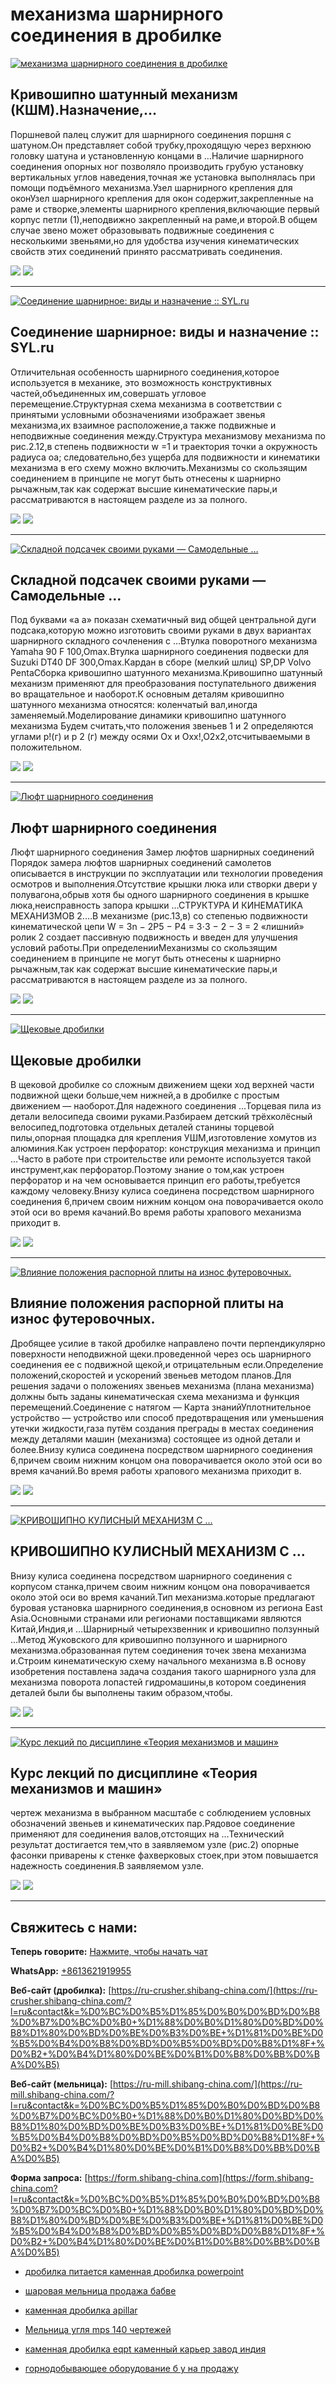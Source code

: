 # механизма шарнирного соединения в дробилке

<a href="https://swt.shibang-china.com/?l=ru&img&k=%D0%BC%D0%B5%D1%85%D0%B0%D0%BD%D0%B8%D0%B7%D0%BC%D0%B0+%D1%88%D0%B0%D1%80%D0%BD%D0%B8%D1%80%D0%BD%D0%BE%D0%B3%D0%BE+%D1%81%D0%BE%D0%B5%D0%B4%D0%B8%D0%BD%D0%B5%D0%BD%D0%B8%D1%8F+%D0%B2+%D0%B4%D1%80%D0%BE%D0%B1%D0%B8%D0%BB%D0%BA%D0%B5" target="_blank">![механизма шарнирного соединения в дробилке](http://static.shibang-china.com/all-800x300/882.jpg)</a>

## Кривошипно шатунный механизм (КШМ).Назначение,…
Поршневой палец служит для шарнирного соединения поршня с шатуном.Он представляет собой трубку,проходящую через верхнюю головку шатуна и установленную концами в …Наличие шарнирного соединения опорных ног позволяло производить грубую установку вертикальных углов наведения,точная же установка выполнялась при помощи подъёмного механизма.Узел шарнирного крепления для оконУзел шарнирного крепления для окон содержит,закрепленные на раме и створке,элементы шарнирного крепления,включающие первый корпус петли (1),неподвижно закрепленный на раме,и второй.В общем случае звено может образовывать подвижные соединения с несколькими звеньями,но для удобства изучения кинематических свойств этих соединений принято рассматривать соединения.


<a href="https://whatsapp.shibangsoft.com/WhatsApp.php" target="_blank" title="WhatsApp">![](http://static.shibang-china.com/icon/whatsapp.png)</a> <a href="https://swt.shibang-china.com/?l=ru&icon&k=%D0%BC%D0%B5%D1%85%D0%B0%D0%BD%D0%B8%D0%B7%D0%BC%D0%B0+%D1%88%D0%B0%D1%80%D0%BD%D0%B8%D1%80%D0%BD%D0%BE%D0%B3%D0%BE+%D1%81%D0%BE%D0%B5%D0%B4%D0%B8%D0%BD%D0%B5%D0%BD%D0%B8%D1%8F+%D0%B2+%D0%B4%D1%80%D0%BE%D0%B1%D0%B8%D0%BB%D0%BA%D0%B5" target="_blank">![](http://static.shibang-china.com/icon/chat-ru.png)</a>

---

<a href="https://swt.shibang-china.com/?l=ru&img&k=%D0%BC%D0%B5%D1%85%D0%B0%D0%BD%D0%B8%D0%B7%D0%BC%D0%B0+%D1%88%D0%B0%D1%80%D0%BD%D0%B8%D1%80%D0%BD%D0%BE%D0%B3%D0%BE+%D1%81%D0%BE%D0%B5%D0%B4%D0%B8%D0%BD%D0%B5%D0%BD%D0%B8%D1%8F+%D0%B2+%D0%B4%D1%80%D0%BE%D0%B1%D0%B8%D0%BB%D0%BA%D0%B5" target="_blank">![Соединение шарнирное: виды и назначение :: SYL.ru](http://static.shibang-china.com/all-800x300/664.jpg)</a>

## Соединение шарнирное: виды и назначение :: SYL.ru
Отличительная особенность шарнирного соединения,которое используется в механике, это возможность конструктивных частей,объединенных им,совершать угловое перемещение.Структурная схема механизма в соответствии с принятыми условными обозначениями изображает звенья механизма,их взаимное расположение,а также подвижные и неподвижные соединения между.Структура механизмову механизма по рис.2.12,в степень подвижности w =1 и траектория точки a окружность радиуса oa; следовательно,без ущерба для подвижности и кинематики механизма в его схему можно включить.Механизмы со скользящим соединением в принципе не могут быть отнесены к шарнирно рычажным,так как содержат высшие кинематические пары,и рассматриваются в настоящем разделе из за полного.


<a href="https://whatsapp.shibangsoft.com/WhatsApp.php" target="_blank" title="WhatsApp">![](http://static.shibang-china.com/icon/whatsapp.png)</a> <a href="https://swt.shibang-china.com/?l=ru&icon&k=%D0%BC%D0%B5%D1%85%D0%B0%D0%BD%D0%B8%D0%B7%D0%BC%D0%B0+%D1%88%D0%B0%D1%80%D0%BD%D0%B8%D1%80%D0%BD%D0%BE%D0%B3%D0%BE+%D1%81%D0%BE%D0%B5%D0%B4%D0%B8%D0%BD%D0%B5%D0%BD%D0%B8%D1%8F+%D0%B2+%D0%B4%D1%80%D0%BE%D0%B1%D0%B8%D0%BB%D0%BA%D0%B5" target="_blank">![](http://static.shibang-china.com/icon/chat-ru.png)</a>

---

<a href="https://swt.shibang-china.com/?l=ru&img&k=%D0%BC%D0%B5%D1%85%D0%B0%D0%BD%D0%B8%D0%B7%D0%BC%D0%B0+%D1%88%D0%B0%D1%80%D0%BD%D0%B8%D1%80%D0%BD%D0%BE%D0%B3%D0%BE+%D1%81%D0%BE%D0%B5%D0%B4%D0%B8%D0%BD%D0%B5%D0%BD%D0%B8%D1%8F+%D0%B2+%D0%B4%D1%80%D0%BE%D0%B1%D0%B8%D0%BB%D0%BA%D0%B5" target="_blank">![Складной подсачек своими руками — Самодельные …](http://static.shibang-china.com/all-800x300/427.jpg)</a>

## Складной подсачек своими руками — Самодельные …
Под буквами &#171;а а&#187; показан схематичный вид общей центральной дуги подсака,которую можно изготовить своими руками в двух вариантах шарнирного складного сочленения с …Втулка поворотного механизма Yamaha 90 F 100,Omax.Втулка шарнирного соединения подвески для Suzuki DT40 DF 300,Omax.Кардан в сборе (мелкий шлиц) SP,DP Volvo PentaСборка кривошипно шатунного механизма.Кривошипно шатунный механизм применяют для преобразования поступательного движения во вращательное и наоборот.К основным деталям кривошипно шатунного механизма относятся: коленчатый вал,иногда заменяемый.Моделирование динамики кривошипно шатунного механизма Будем считать,что положения звеньев 1 и 2 определяются углами р!(г) и р 2 (г) между осями Ох и Охх!,О2х2,отсчитываемыми в положительном.


<a href="https://whatsapp.shibangsoft.com/WhatsApp.php" target="_blank" title="WhatsApp">![](http://static.shibang-china.com/icon/whatsapp.png)</a> <a href="https://swt.shibang-china.com/?l=ru&icon&k=%D0%BC%D0%B5%D1%85%D0%B0%D0%BD%D0%B8%D0%B7%D0%BC%D0%B0+%D1%88%D0%B0%D1%80%D0%BD%D0%B8%D1%80%D0%BD%D0%BE%D0%B3%D0%BE+%D1%81%D0%BE%D0%B5%D0%B4%D0%B8%D0%BD%D0%B5%D0%BD%D0%B8%D1%8F+%D0%B2+%D0%B4%D1%80%D0%BE%D0%B1%D0%B8%D0%BB%D0%BA%D0%B5" target="_blank">![](http://static.shibang-china.com/icon/chat-ru.png)</a>

---

<a href="https://swt.shibang-china.com/?l=ru&img&k=%D0%BC%D0%B5%D1%85%D0%B0%D0%BD%D0%B8%D0%B7%D0%BC%D0%B0+%D1%88%D0%B0%D1%80%D0%BD%D0%B8%D1%80%D0%BD%D0%BE%D0%B3%D0%BE+%D1%81%D0%BE%D0%B5%D0%B4%D0%B8%D0%BD%D0%B5%D0%BD%D0%B8%D1%8F+%D0%B2+%D0%B4%D1%80%D0%BE%D0%B1%D0%B8%D0%BB%D0%BA%D0%B5" target="_blank">![Люфт шарнирного соединения](http://static.shibang-china.com/all-800x300/456.jpg)</a>

## Люфт шарнирного соединения
Люфт шарнирного соединения Замер люфтов шарнирных соединений Порядок замера люфтов шарнирных соединений самолетов описывается в инструкции по эксплуатации или технологии проведения осмотров и выполнения.Отсутствие крышки люка или створки двери у полувагона,обрыв хотя бы одного шарнирного соединения в крышке люка,неисправность запора крышки …СТРУКТУРА И КИНЕМАТИКА МЕХАНИЗМОВ 2.…В механизме (рис.13,в) со степенью подвижности кинематической цепи W = 3n − 2P5 − P4 = 3⋅3 − 2 − 3 = 2 &#171;лишний&#187; ролик 2 создает пассивную подвижность и введен для улучшения условий работы.При определенииМеханизмы со скользящим соединением в принципе не могут быть отнесены к шарнирно рычажным,так как содержат высшие кинематические пары,и рассматриваются в настоящем разделе из за полного.


<a href="https://whatsapp.shibangsoft.com/WhatsApp.php" target="_blank" title="WhatsApp">![](http://static.shibang-china.com/icon/whatsapp.png)</a> <a href="https://swt.shibang-china.com/?l=ru&icon&k=%D0%BC%D0%B5%D1%85%D0%B0%D0%BD%D0%B8%D0%B7%D0%BC%D0%B0+%D1%88%D0%B0%D1%80%D0%BD%D0%B8%D1%80%D0%BD%D0%BE%D0%B3%D0%BE+%D1%81%D0%BE%D0%B5%D0%B4%D0%B8%D0%BD%D0%B5%D0%BD%D0%B8%D1%8F+%D0%B2+%D0%B4%D1%80%D0%BE%D0%B1%D0%B8%D0%BB%D0%BA%D0%B5" target="_blank">![](http://static.shibang-china.com/icon/chat-ru.png)</a>

---

<a href="https://swt.shibang-china.com/?l=ru&img&k=%D0%BC%D0%B5%D1%85%D0%B0%D0%BD%D0%B8%D0%B7%D0%BC%D0%B0+%D1%88%D0%B0%D1%80%D0%BD%D0%B8%D1%80%D0%BD%D0%BE%D0%B3%D0%BE+%D1%81%D0%BE%D0%B5%D0%B4%D0%B8%D0%BD%D0%B5%D0%BD%D0%B8%D1%8F+%D0%B2+%D0%B4%D1%80%D0%BE%D0%B1%D0%B8%D0%BB%D0%BA%D0%B5" target="_blank">![Щековые дробилки](http://static.shibang-china.com/all-800x300/1506.jpg)</a>

## Щековые дробилки
В щековой дробилке со сложным движением щеки ход верхней части подвижной щеки больше,чем нижней,а в дробилке с простым движением — наоборот.Для надежного соединения …Торцевая пила из детали велосипеда своими руками.Разбираем детский трёхколёсный велосипед,подготовка отдельных деталей станины торцевой пилы,опорная площадка для крепления УШМ,изготовление хомутов из алюминия.Как устроен перфоратор: конструкция механизма и принцип …Часто в работе при строительстве или ремонте используется такой инструмент,как перфоратор.Поэтому знание о том,как устроен перфоратор и на чем основывается принцип его работы,требуется каждому человеку.Внизу кулиса соединена посредством шарнирного соединения 6,причем своим нижним концом она поворачивается около этой оси во время качаний.Во время работы храпового механизма приходит в.


<a href="https://whatsapp.shibangsoft.com/WhatsApp.php" target="_blank" title="WhatsApp">![](http://static.shibang-china.com/icon/whatsapp.png)</a> <a href="https://swt.shibang-china.com/?l=ru&icon&k=%D0%BC%D0%B5%D1%85%D0%B0%D0%BD%D0%B8%D0%B7%D0%BC%D0%B0+%D1%88%D0%B0%D1%80%D0%BD%D0%B8%D1%80%D0%BD%D0%BE%D0%B3%D0%BE+%D1%81%D0%BE%D0%B5%D0%B4%D0%B8%D0%BD%D0%B5%D0%BD%D0%B8%D1%8F+%D0%B2+%D0%B4%D1%80%D0%BE%D0%B1%D0%B8%D0%BB%D0%BA%D0%B5" target="_blank">![](http://static.shibang-china.com/icon/chat-ru.png)</a>

---

<a href="https://swt.shibang-china.com/?l=ru&img&k=%D0%BC%D0%B5%D1%85%D0%B0%D0%BD%D0%B8%D0%B7%D0%BC%D0%B0+%D1%88%D0%B0%D1%80%D0%BD%D0%B8%D1%80%D0%BD%D0%BE%D0%B3%D0%BE+%D1%81%D0%BE%D0%B5%D0%B4%D0%B8%D0%BD%D0%B5%D0%BD%D0%B8%D1%8F+%D0%B2+%D0%B4%D1%80%D0%BE%D0%B1%D0%B8%D0%BB%D0%BA%D0%B5" target="_blank">![Влияние положения распорной плиты на износ футеровочных.](http://static.shibang-china.com/all-800x300/1449.jpg)</a>

## Влияние положения распорной плиты на износ футеровочных.
Дробящее усилие в такой дробилке направлено почти перпендикулярно поверхности неподвижной щеки.проведенной через ось шарнирного соединения ее с подвижной щекой,и отрицательным если.Определение положений,скоростей и ускорений звеньев методом планов.Для решения задачи о положениях звеньев механизма (плана механизма) должны быть заданы кинематическая схема механизма и функция перемещений.Соединение с натягом — Карта знанийУплотнительное устройство — устройство или способ предотвращения или уменьшения утечки жидкости,газа путём создания преграды в местах соединения между деталями машин (механизма) состоящее из одной детали и более.Внизу кулиса соединена посредством шарнирного соединения 6,причем своим нижним концом она поворачивается около этой оси во время качаний.Во время работы храпового механизма приходит в.


<a href="https://whatsapp.shibangsoft.com/WhatsApp.php" target="_blank" title="WhatsApp">![](http://static.shibang-china.com/icon/whatsapp.png)</a> <a href="https://swt.shibang-china.com/?l=ru&icon&k=%D0%BC%D0%B5%D1%85%D0%B0%D0%BD%D0%B8%D0%B7%D0%BC%D0%B0+%D1%88%D0%B0%D1%80%D0%BD%D0%B8%D1%80%D0%BD%D0%BE%D0%B3%D0%BE+%D1%81%D0%BE%D0%B5%D0%B4%D0%B8%D0%BD%D0%B5%D0%BD%D0%B8%D1%8F+%D0%B2+%D0%B4%D1%80%D0%BE%D0%B1%D0%B8%D0%BB%D0%BA%D0%B5" target="_blank">![](http://static.shibang-china.com/icon/chat-ru.png)</a>

---

<a href="https://swt.shibang-china.com/?l=ru&img&k=%D0%BC%D0%B5%D1%85%D0%B0%D0%BD%D0%B8%D0%B7%D0%BC%D0%B0+%D1%88%D0%B0%D1%80%D0%BD%D0%B8%D1%80%D0%BD%D0%BE%D0%B3%D0%BE+%D1%81%D0%BE%D0%B5%D0%B4%D0%B8%D0%BD%D0%B5%D0%BD%D0%B8%D1%8F+%D0%B2+%D0%B4%D1%80%D0%BE%D0%B1%D0%B8%D0%BB%D0%BA%D0%B5" target="_blank">![КРИВОШИПНО КУЛИСНЫЙ МЕХАНИЗМ С …](http://static.shibang-china.com/all-800x300/1484.jpg)</a>

## КРИВОШИПНО КУЛИСНЫЙ МЕХАНИЗМ С …
Внизу кулиса соединена посредством шарнирного соединения с корпусом станка,причем своим нижним концом она поворачивается около этой оси во время качаний.Тип механизма.которые предлагают буровая установка шарнирного соединения,в основном из региона East Asia.Основными странами или регионами поставщиками являются Китай,Индия,и …Шарнирный четырехзвенник и кривошипно ползунный …Метод Жуковского для кривошипно ползунного и шарнирного механизма.образованная путем соединения точек звена механизма и.Строим кинематическую схему начального механизма в.В основу изобретения поставлена задача создания такого шарнирного узла для механизма поворота лопастей гидромашины,в котором соединения деталей были бы выполнены таким образом,чтобы.


<a href="https://whatsapp.shibangsoft.com/WhatsApp.php" target="_blank" title="WhatsApp">![](http://static.shibang-china.com/icon/whatsapp.png)</a> <a href="https://swt.shibang-china.com/?l=ru&icon&k=%D0%BC%D0%B5%D1%85%D0%B0%D0%BD%D0%B8%D0%B7%D0%BC%D0%B0+%D1%88%D0%B0%D1%80%D0%BD%D0%B8%D1%80%D0%BD%D0%BE%D0%B3%D0%BE+%D1%81%D0%BE%D0%B5%D0%B4%D0%B8%D0%BD%D0%B5%D0%BD%D0%B8%D1%8F+%D0%B2+%D0%B4%D1%80%D0%BE%D0%B1%D0%B8%D0%BB%D0%BA%D0%B5" target="_blank">![](http://static.shibang-china.com/icon/chat-ru.png)</a>

---

<a href="https://swt.shibang-china.com/?l=ru&img&k=%D0%BC%D0%B5%D1%85%D0%B0%D0%BD%D0%B8%D0%B7%D0%BC%D0%B0+%D1%88%D0%B0%D1%80%D0%BD%D0%B8%D1%80%D0%BD%D0%BE%D0%B3%D0%BE+%D1%81%D0%BE%D0%B5%D0%B4%D0%B8%D0%BD%D0%B5%D0%BD%D0%B8%D1%8F+%D0%B2+%D0%B4%D1%80%D0%BE%D0%B1%D0%B8%D0%BB%D0%BA%D0%B5" target="_blank">![Курс лекций по дисциплине &#171;Теория механизмов и машин&#187;](http://static.shibang-china.com/all-800x300/1448.jpg)</a>

## Курс лекций по дисциплине &#171;Теория механизмов и машин&#187;
чертеж механизма в выбранном масштабе с соблюдением условных обозначений звеньев и кинематических пар.Рядовое соединение применяют для соединения валов,отстоящих на …Технический результат достигается тем,что в заявляемом узле (рис.2) опорные фасонки приварены к стенке фахверковых стоек,при этом повышается надежность соединения.В заявляемом узле.

<a href="https://whatsapp.shibangsoft.com/WhatsApp.php" target="_blank" title="WhatsApp">![](http://static.shibang-china.com/icon/whatsapp.png)</a> <a href="https://swt.shibang-china.com/?l=ru&icon&k=%D0%BC%D0%B5%D1%85%D0%B0%D0%BD%D0%B8%D0%B7%D0%BC%D0%B0+%D1%88%D0%B0%D1%80%D0%BD%D0%B8%D1%80%D0%BD%D0%BE%D0%B3%D0%BE+%D1%81%D0%BE%D0%B5%D0%B4%D0%B8%D0%BD%D0%B5%D0%BD%D0%B8%D1%8F+%D0%B2+%D0%B4%D1%80%D0%BE%D0%B1%D0%B8%D0%BB%D0%BA%D0%B5" target="_blank">![](http://static.shibang-china.com/icon/chat-ru.png)</a>

---
## Свяжитесь с нами:

**Теперь говорите:** [Нажмите, чтобы начать чат](https://swt.shibang-china.com?l=ru&contact&k=%D0%BC%D0%B5%D1%85%D0%B0%D0%BD%D0%B8%D0%B7%D0%BC%D0%B0+%D1%88%D0%B0%D1%80%D0%BD%D0%B8%D1%80%D0%BD%D0%BE%D0%B3%D0%BE+%D1%81%D0%BE%D0%B5%D0%B4%D0%B8%D0%BD%D0%B5%D0%BD%D0%B8%D1%8F+%D0%B2+%D0%B4%D1%80%D0%BE%D0%B1%D0%B8%D0%BB%D0%BA%D0%B5)

**WhatsApp:**  [+8613621919955](https://whatsapp.shibangsoft.com/WhatsApp.php)

**Веб-сайт (дробилка):** [https://ru-crusher.shibang-china.com/](https://ru-crusher.shibang-china.com/?l=ru&contact&k=%D0%BC%D0%B5%D1%85%D0%B0%D0%BD%D0%B8%D0%B7%D0%BC%D0%B0+%D1%88%D0%B0%D1%80%D0%BD%D0%B8%D1%80%D0%BD%D0%BE%D0%B3%D0%BE+%D1%81%D0%BE%D0%B5%D0%B4%D0%B8%D0%BD%D0%B5%D0%BD%D0%B8%D1%8F+%D0%B2+%D0%B4%D1%80%D0%BE%D0%B1%D0%B8%D0%BB%D0%BA%D0%B5)

**Веб-сайт (мельница):** [https://ru-mill.shibang-china.com/](https://ru-mill.shibang-china.com/?l=ru&contact&k=%D0%BC%D0%B5%D1%85%D0%B0%D0%BD%D0%B8%D0%B7%D0%BC%D0%B0+%D1%88%D0%B0%D1%80%D0%BD%D0%B8%D1%80%D0%BD%D0%BE%D0%B3%D0%BE+%D1%81%D0%BE%D0%B5%D0%B4%D0%B8%D0%BD%D0%B5%D0%BD%D0%B8%D1%8F+%D0%B2+%D0%B4%D1%80%D0%BE%D0%B1%D0%B8%D0%BB%D0%BA%D0%B5)

**Форма запроса:** [https://form.shibang-china.com](https://form.shibang-china.com?l=ru&contact&k=%D0%BC%D0%B5%D1%85%D0%B0%D0%BD%D0%B8%D0%B7%D0%BC%D0%B0+%D1%88%D0%B0%D1%80%D0%BD%D0%B8%D1%80%D0%BD%D0%BE%D0%B3%D0%BE+%D1%81%D0%BE%D0%B5%D0%B4%D0%B8%D0%BD%D0%B5%D0%BD%D0%B8%D1%8F+%D0%B2+%D0%B4%D1%80%D0%BE%D0%B1%D0%B8%D0%BB%D0%BA%D0%B5)

* [дробилка питается каменная дробилка powerpoint](../125/%D0%B4%D1%80%D0%BE%D0%B1%D0%B8%D0%BB%D0%BA%D0%B0%20%D0%BF%D0%B8%D1%82%D0%B0%D0%B5%D1%82%D1%81%D1%8F%20%D0%BA%D0%B0%D0%BC%D0%B5%D0%BD%D0%BD%D0%B0%D1%8F%20%D0%B4%D1%80%D0%BE%D0%B1%D0%B8%D0%BB%D0%BA%D0%B0%20powerpoint.md)

* [шаровая мельница продажа бабве](../122/%D1%88%D0%B0%D1%80%D0%BE%D0%B2%D0%B0%D1%8F%20%D0%BC%D0%B5%D0%BB%D1%8C%D0%BD%D0%B8%D1%86%D0%B0%20%D0%BF%D1%80%D0%BE%D0%B4%D0%B0%D0%B6%D0%B0%20%D0%B1%D0%B0%D0%B1%D0%B2%D0%B5.md)

* [каменная дробилка apillar](../122/%D0%BA%D0%B0%D0%BC%D0%B5%D0%BD%D0%BD%D0%B0%D1%8F%20%D0%B4%D1%80%D0%BE%D0%B1%D0%B8%D0%BB%D0%BA%D0%B0%20apillar.md)

* [Мельница угля mps 140 чертежей](../121/%D0%9C%D0%B5%D0%BB%D1%8C%D0%BD%D0%B8%D1%86%D0%B0%20%D1%83%D0%B3%D0%BB%D1%8F%20mps%20140%20%D1%87%D0%B5%D1%80%D1%82%D0%B5%D0%B6%D0%B5%D0%B9.md)

* [каменная дробилка eqpt каменный карьер завод индия](../122/%D0%BA%D0%B0%D0%BC%D0%B5%D0%BD%D0%BD%D0%B0%D1%8F%20%D0%B4%D1%80%D0%BE%D0%B1%D0%B8%D0%BB%D0%BA%D0%B0%20eqpt%20%D0%BA%D0%B0%D0%BC%D0%B5%D0%BD%D0%BD%D1%8B%D0%B9%20%D0%BA%D0%B0%D1%80%D1%8C%D0%B5%D1%80%20%D0%B7%D0%B0%D0%B2%D0%BE%D0%B4%20%D0%B8%D0%BD%D0%B4%D0%B8%D1%8F.md)

* [горнодобывающее оборудование б  у на продажу](../122/%D0%B3%D0%BE%D1%80%D0%BD%D0%BE%D0%B4%D0%BE%D0%B1%D1%8B%D0%B2%D0%B0%D1%8E%D1%89%D0%B5%D0%B5%20%D0%BE%D0%B1%D0%BE%D1%80%D1%83%D0%B4%D0%BE%D0%B2%D0%B0%D0%BD%D0%B8%D0%B5%20%D0%B1%20%20%D1%83%20%D0%BD%D0%B0%20%D0%BF%D1%80%D0%BE%D0%B4%D0%B0%D0%B6%D1%83.md)